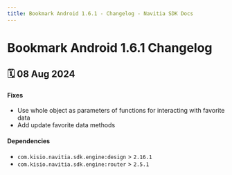 ```yaml
---
title: Bookmark Android 1.6.1 - Changelog - Navitia SDK Docs
---
```


# Bookmark Android 1.6.1 Changelog

<h2>🗓 08 Aug 2024</h2>

#### Fixes
- Use whole object as parameters of functions for interacting with favorite data
- Add update favorite data methods

#### Dependencies
- `com.kisio.navitia.sdk.engine:design` > `2.16.1`
- `com.kisio.navitia.sdk.engine:router` > `2.5.1`